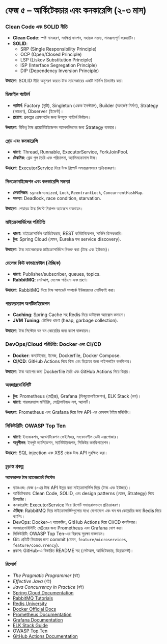 # ফেজ ৫ – আর্কিটেকচার এবং কনকারেন্সি (২-৩ মাস)

### Clean Code এবং SOLID নীতি
- **Clean Code**: স্পষ্ট নামকরণ, সংক্ষিপ্ত ফাংশন, সহায়ক মন্তব্য, সামঞ্জস্যপূর্ণ ফরম্যাটিং।  
- **SOLID**:  
  - SRP (Single Responsibility Principle)  
  - OCP (Open/Closed Principle)  
  - LSP (Liskov Substitution Principle)  
  - ISP (Interface Segregation Principle)  
  - DIP (Dependency Inversion Principle)  

**উদাহরণ**: SOLID নীতি অনুসরণ করতে টাস্ক ম্যানেজারের একটি সার্ভিস রিফ্যাক্টর করা।  

### ডিজাইন প্যাটার্ন
- **প্যাটার্ন**: Factory (সৃষ্টি), Singleton (একক ইনস্ট্যান্স), Builder (অবজেক্ট নির্মাণ), Strategy (আচরণ), Observer (ইভেন্ট)।  
- **প্রয়োগ**: প্রকল্পের প্রেক্ষাপটের জন্য উপযুক্ত প্যাটার্ন নির্বাচন।  

**উদাহরণ**: বিভিন্ন টাস্ক প্রায়োরিটাইজেশন অ্যালগরিদমের জন্য Strategy ব্যবহার।  

### থ্রেড এবং কনকারেন্সি
- **ধারণা**: Thread, Runnable, ExecutorService, ForkJoinPool.  
- **টেকনিক**: থ্রেড পুল তৈরি এবং পরিচালনা, অ্যাসিনক্রোনাস টাস্ক।  

**উদাহরণ**: ExecutorService দিয়ে টাস্ক রিপোর্ট সমান্তরালভাবে প্রক্রিয়াকরণ।  

### সিনক্রোনাইজেশন এবং কনকারেন্সি সমস্যা
- **মেকানিজম**: `synchronized`, `Lock`, `ReentrantLock`, `ConcurrentHashMap`.  
- **সমস্যা**: Deadlock, race condition, starvation.  

**উদাহরণ**: শেয়ারড টাস্ক লিস্টে নিরাপদ অ্যাক্সেস বাস্তবায়ন।  

### মাইক্রোসার্ভিসের পরিচিতি
- **ধারণা**: মাইক্রোসার্ভিস আর্কিটেকচার, REST কমিউনিকেশন, সার্ভিস ডিসকভারি।  
- **টুল**: Spring Cloud (যেমন, Eureka ফর service discovery).  

**উদাহরণ**: টাস্ক ম্যানেজারকে মাইক্রোসার্ভিসে বিভক্ত করা (টাস্ক এবং ইউজার)।  

### মেসেজ কিউ ফান্ডামেন্টাল (ঐচ্ছিক)
- **ধারণা**: Publisher/subscriber, queues, topics.  
- **RabbitMQ**: সেটআপ, মেসেজ পাঠানো এবং গ্রহণ।  

**উদাহরণ**: RabbitMQ দিয়ে টাস্ক আপডেট সম্পর্কে ইউজারদের নোটিফাই করা।  

### পারফরম্যান্স অপটিমাইজেশন
- **Caching**: Spring Cache সহ Redis দিয়ে ডাটাবেস অ্যাক্সেস কমানো।  
- **JVM Tuning**: মৌলিক ধারণা (heap, garbage collection).  

**উদাহরণ**: টাস্ক সিস্টেমে ঘন ঘন কোয়েরির জন্য ক্যাশ বাস্তবায়ন।  

### DevOps/Cloud পরিচিতি: Docker এবং CI/CD
- **Docker**: কনটেইনার, ইমেজ, Dockerfile, Docker Compose.  
- **CI/CD**: GitHub Actions দিয়ে বিল্ড এবং ডিপ্লয়ের জন্য পাইপলাইন কনফিগার।  

**উদাহরণ**: টাস্ক অ্যাপের জন্য Dockerfile তৈরি এবং GitHub Actions দিয়ে ডিপ্লয়।  

### অবজারভেবিলিটি
- **টুল**: Prometheus (মেট্রিক্স), Grafana (ভিজ্যুয়ালাইজেশন), ELK Stack (লগ)।  
- **ধারণা**: পারফরম্যান্স মনিটরিং, সেন্ট্রালাইজড লগ, অ্যালার্ট।  

**উদাহরণ**: Prometheus এবং Grafana দিয়ে টাস্ক API-এর রেসপন্স টাইম মনিটরিং।  

### সিকিউরিটি: OWASP Top Ten
- **ধারণা**: ইনজেকশন, অথেনটিকেশন ফেইলিওর, সংবেদনশীল ডেটা এক্সপোজার।  
- **অনুশীলন**: ইনপুট ভ্যালিডেশন, স্যানিটাইজেশন, সিকিউর কনফিগারেশন।  

**উদাহরণ**: SQL injection এবং XSS থেকে টাস্ক API সুরক্ষিত করা।  

### চূড়ান্ত প্রকল্প
**অ্যাডভান্সড টাস্ক ম্যানেজমেন্ট সিস্টেম**  
- ব্যাকএন্ড: ফেজ ৪-এর টাস্ক API উন্নত করা মাইক্রোসার্ভিস দিয়ে (টাস্ক এবং ইউজার)।  
- আর্কিটেকচার: Clean Code, SOLID, এবং design patterns (যেমন, Strategy) দিয়ে রিফ্যাক্টর।  
- কনকারেন্সি: ExecutorService দিয়ে রিপোর্ট সমান্তরালভাবে প্রক্রিয়াকরণ।  
- **ঐচ্ছিক**: RabbitMQ দিয়ে মাইক্রোসার্ভিসগুলোর মধ্যে যোগাযোগ এবং ঘন ঘন কোয়েরির জন্য Redis দিয়ে ক্যাশিং।  
- DevOps: Docker-এ প্যাকেজিং, GitHub Actions দিয়ে CI/CD কনফিগার।  
- অবজারভেবিলিটি: মেট্রিক্সের জন্য Prometheus এবং Grafana যোগ করা।  
- সিকিউরিটি: OWASP Top Ten-এর বিরুদ্ধে সুরক্ষা বাস্তবায়ন।  
- Git: প্রতিটি ফিচারের জন্য commit (যেমন, `feature/microservices`, `feature/concurrency`).  
- প্রকাশ: GitHub-এ বিস্তারিত README সহ (সেটআপ, আর্কিটেকচার, ডিপ্লয়মেন্ট)।  

### রিসোর্স
- *The Pragmatic Programmer* (বই)  
- *Effective Java* (বই)  
- *Java Concurrency in Practice* (বই)  
- [Spring Cloud Documentation](https://spring.io/projects/spring-cloud)  
- [RabbitMQ Tutorials](https://www.rabbitmq.com/getstarted.html)  
- [Redis University](https://university.redis.com/)  
- [Docker Official Docs](https://docs.docker.com/)  
- [Prometheus Documentation](https://prometheus.io/docs/introduction/overview/)  
- [Grafana Documentation](https://grafana.com/docs/)  
- [ELK Stack Guide](https://www.elastic.co/what-is/elk-stack)  
- [OWASP Top Ten](https://owasp.org/www-project-top-ten/)  
- [GitHub Actions Documentation](https://docs.github.com/en/actions)  